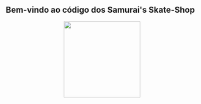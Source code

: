 ## Bem-vindo ao código dos Samurai's Skate-Shop

<div align="center">
  <img height="200" width="200" src="./site/public/images/logo-branca.gif"/>
</div>
